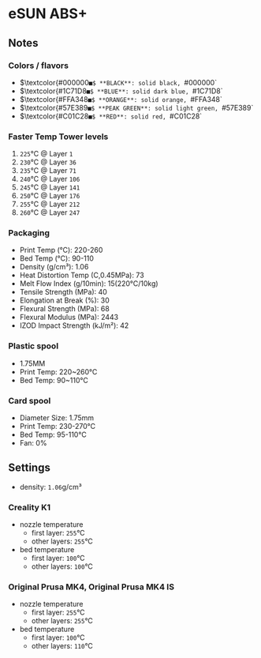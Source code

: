 # eSUN ABS+

## Notes

### Colors / flavors

- $\textcolor{#000000`■$ **BLACK**: solid black, `#000000`
- $\textcolor{#1C71D8`■$ **BLUE**: solid dark blue, `#1C71D8`
- $\textcolor{#FFA348`■$ **ORANGE**: solid orange, `#FFA348`
- $\textcolor{#57E389`■$ **PEAK GREEN**: solid light green, `#57E389`
- $\textcolor{#C01C28`■$ **RED**: solid red, `#C01C28`

### Faster Temp Tower levels

1. `225`°C @ Layer `1`
2. `230`°C @ Layer `36`
3. `235`°C @ Layer `71`
4. `240`°C @ Layer `106`
5. `245`°C @ Layer `141`
6. `250`°C @ Layer `176`
7. `255`°C @ Layer `212`
8. `260`°C @ Layer `247`

### Packaging

- Print Temp (°C): 220-260
- Bed Temp (°C): 90-110
- Density (g/cm³): 1.06
- Heat Distortion Temp (C,0.45MPa): 73
- Melt Flow Index (g/10min): 15(220°C/10kg)
- Tensile Strength (MPa): 40
- Elongation at Break (%): 30
- Flexural Strength (MPa): 68
- Flexural Modulus (MPa): 2443
- IZOD Impact Strength (kJ/m²): 42

### Plastic spool

- 1.75MM
- Print Temp: 220~260°C
- Bed Temp: 90~110°C

### Card spool

- Diameter Size: 1.75mm
- Print Temp: 230-270°C
- Bed Temp: 95-110°C
- Fan: 0%

## Settings

- density: `1.06`g/cm³

### Creality K1

- nozzle temperature
    - first layer: `255`°C
    - other layers: `255`°C
- bed temperature
    - first layer: `100`°C
    - other layers: `100`°C

### Original Prusa MK4, Original Prusa MK4 IS

- nozzle temperature
    - first layer: `255`°C
    - other layers: `255`°C
- bed temperature
    - first layer: `100`°C
    - other layers: `110`°C

